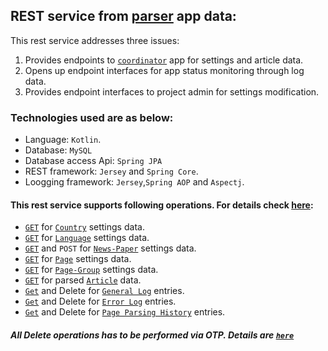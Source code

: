 ## REST service from [parser](https://github.com/dasBikash84/ns_reloaded_backend_Parser_) app data:

This rest service addresses three issues:
1. Provides endpoints to [`coordinator`](https://github.com/dasBikash84/news_server_data_coordinator) app for
settings and article data.
2. Opens up endpoint interfaces for app status monitoring through log data.
3. Provides endpoint interfaces to project admin for settings modification.

### Technologies used are as below:
* Language: `Kotlin`.
* Database: `MySQL`
* Database access Api: `Spring JPA`
* REST framework:  `Jersey` and `Spring Core`.
* Loogging framework: `Jersey`,`Spring AOP` and `Aspectj`.

#### This rest service supports following operations. For details check [here](https://github.com/dasBikash84/news_server_parser_rest_end_point/blob/master/REST_endpoints_details.md):
* [`GET`](https://github.com/dasBikash84/news_server_parser_rest_end_point/blob/master/src/main/kotlin/com/dasbikash/news_server_parser_rest_end_point/rest_resources/CountryResource.kt) for
 [`Country`](https://github.com/dasBikash84/news_server_parser_rest_end_point/blob/master/src/main/kotlin/com/dasbikash/news_server_parser_rest_end_point/model/database/Country.kt)
 settings data.
* [`GET`](https://github.com/dasBikash84/news_server_parser_rest_end_point/blob/master/src/main/kotlin/com/dasbikash/news_server_parser_rest_end_point/rest_resources/LanguageResource.kt) for
 [`Language`](https://github.com/dasBikash84/news_server_parser_rest_end_point/blob/master/src/main/kotlin/com/dasbikash/news_server_parser_rest_end_point/model/database/Language.kt)
 settings data.  
* [`GET`](https://github.com/dasBikash84/news_server_parser_rest_end_point/blob/master/src/main/kotlin/com/dasbikash/news_server_parser_rest_end_point/rest_resources/NewsPaperResource.kt) and `POST` for
 [`News-Paper`](https://github.com/dasBikash84/news_server_parser_rest_end_point/blob/master/src/main/kotlin/com/dasbikash/news_server_parser_rest_end_point/model/database/Newspaper.kt)
 settings data.  
* [`GET`](https://github.com/dasBikash84/news_server_parser_rest_end_point/blob/master/src/main/kotlin/com/dasbikash/news_server_parser_rest_end_point/rest_resources/PageResource.kt) for
 [`Page`](https://github.com/dasBikash84/news_server_parser_rest_end_point/blob/master/src/main/kotlin/com/dasbikash/news_server_parser_rest_end_point/model/database/Page.kt)
 settings data.  
* [`GET`](https://github.com/dasBikash84/news_server_parser_rest_end_point/blob/master/src/main/kotlin/com/dasbikash/news_server_parser_rest_end_point/rest_resources/PageGroupResource.kt) for
 [`Page-Group`](https://github.com/dasBikash84/news_server_parser_rest_end_point/blob/master/src/main/kotlin/com/dasbikash/news_server_parser_rest_end_point/model/database/PageGroup.kt)
 settings data.   
* [`GET`](https://github.com/dasBikash84/news_server_parser_rest_end_point/blob/master/src/main/kotlin/com/dasbikash/news_server_parser_rest_end_point/rest_resources/ArticleResource.kt) for
 parsed [`Article`](https://github.com/dasBikash84/news_server_parser_rest_end_point/blob/master/src/main/kotlin/com/dasbikash/news_server_parser_rest_end_point/model/database/Article.kt)
 data.
* [`Get`](https://github.com/dasBikash84/news_server_parser_rest_end_point/blob/master/src/main/kotlin/com/dasbikash/news_server_parser_rest_end_point/rest_resources/GeneralLogResource.kt) 
and Delete for [`General Log`](https://github.com/dasBikash84/news_server_parser_rest_end_point/blob/master/src/main/kotlin/com/dasbikash/news_server_parser_rest_end_point/model/database/GeneralLog.kt) 
entries.
* [`Get`](https://github.com/dasBikash84/news_server_parser_rest_end_point/blob/master/src/main/kotlin/com/dasbikash/news_server_parser_rest_end_point/rest_resources/ErrorLogResource.kt) 
and Delete for [`Error Log`](https://github.com/dasBikash84/news_server_parser_rest_end_point/blob/master/src/main/kotlin/com/dasbikash/news_server_parser_rest_end_point/model/database/ErrorLog.kt) 
entries.
* [`Get`](https://github.com/dasBikash84/news_server_parser_rest_end_point/blob/master/src/main/kotlin/com/dasbikash/news_server_parser_rest_end_point/rest_resources/PageParsingHistoryResource.kt) 
and Delete for [`Page Parsing History`](https://github.com/dasBikash84/news_server_parser_rest_end_point/blob/master/src/main/kotlin/com/dasbikash/news_server_parser_rest_end_point/model/database/PageParsingHistory.kt) 
entries.

##### All Delete operations has to be performed via OTP. Details are [`here`](https://github.com/dasBikash84/news_server_parser_rest_end_point/blob/master/REST_endpoints_details.md)